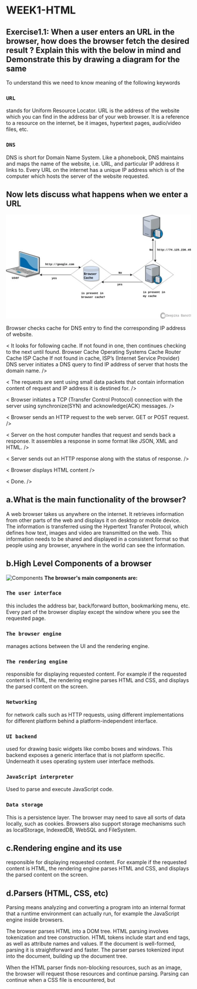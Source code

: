 # WEEK1-HTML

## Exercise1.1: When a user enters an URL in the browser, how does the browser fetch the desired result ? Explain this with the below in mind and Demonstrate this by drawing a diagram for the same

To understand this we need to know meaning of the following keywords

### `URL`

stands for Uniform Resource Locator. URL is the address of the website which you can find in the address bar of your web browser. It is a reference to a resource on the internet, be it images, hypertext pages, audio/video files, etc.

### `DNS`

DNS is short for Domain Name System. Like a phonebook, DNS maintains and maps the name of the website, i.e. URL, and particular IP address it links to. Every URL on the internet has a unique IP address which is of the computer which hosts the server of the website requested.

## Now lets discuss what happens when we enter a URL

![BrowserWorks](./assets/Browser%20Work.webp?raw=true "Title")

Browser checks cache for DNS entry to find the corresponding IP address of website.

< It looks for following cache. If not found in one, then continues checking to the next until found.
    Browser Cache
    Operating Systems Cache
    Router Cache
    ISP Cache
If not found in cache, ISP’s (Internet Service Provider) DNS server initiates a DNS query to find IP address of server that hosts the domain name. />

< The requests are sent using small data packets that contain information content of request and IP address it is destined for. />

< Browser initiates a TCP (Transfer Control Protocol) connection with the server using synchronize(SYN) and acknowledge(ACK) messages. />

< Browser sends an HTTP request to the web server. GET or POST request. />

< Server on the host computer handles that request and sends back a response. It assembles a response in some format like JSON, XML and HTML. />

< Server sends out an HTTP response along with the status of response. />

< Browser displays HTML content />

< Done. />

## a.What is the main functionality of the browser?

A web browser takes us anywhere on the internet. It retrieves information from other parts of the web and displays it on desktop or mobile device. The information is transferred using the Hypertext Transfer Protocol, which defines how text, images and video are transmitted on the web. This information needs to be shared and displayed in a consistent format so that people using any browser, anywhere in the world can see the information.

## b.High Level Components of a browser

![Components](./assets/High%20Level%20Components.avif?raw=true "Title")
**The browser's main components are:**

### `The user interface`

this includes the address bar, back/forward button, bookmarking menu, etc. Every part of the browser display except the window where you see the requested page.

### `The browser engine`

manages actions between the UI and the rendering engine.

### `The rendering engine`

responsible for displaying requested content. For example if the requested content is HTML, the rendering engine parses HTML and CSS, and displays the parsed content on the screen.

### `Networking`

for network calls such as HTTP requests, using different implementations for different platform behind a platform-independent interface.

### `UI backend`

used for drawing basic widgets like combo boxes and windows. This backend exposes a generic interface that is not platform specific. Underneath it uses operating system user interface methods.

### `JavaScript interpreter`

 Used to parse and execute JavaScript code.

### `Data storage`

 This is a persistence layer. The browser may need to save all sorts of data locally, such as cookies. Browsers also support storage mechanisms such as localStorage, IndexedDB, WebSQL and FileSystem.

## c.Rendering engine and its use

responsible for displaying requested content. For example if the requested content is HTML, the rendering engine parses HTML and CSS, and displays the parsed content on the screen.

## d.Parsers (HTML, CSS, etc)

Parsing means analyzing and converting a program into an internal format that a runtime environment can actually run, for example the JavaScript engine inside browsers.

The browser parses HTML into a DOM tree. HTML parsing involves tokenization and tree construction. HTML tokens include start and end tags, as well as attribute names and values. If the document is well-formed, parsing it is straightforward and faster. The parser parses tokenized input into the document, building up the document tree.

When the HTML parser finds non-blocking resources, such as an image, the browser will request those resources and continue parsing. Parsing can continue when a CSS file is encountered, but <script> tags—particularly those without an async or defer attribute—blocks rendering, and pauses parsing of HTML.

When the browser encounters CSS styles, it parses the text into the CSS Object Model (or CSSOM), a data structure it then uses for styling layouts and painting. The browser then creates a render tree from both these structures to be able to paint the content to the screen. JavaScript is also downloaded, parsed, and then executed.

JavaScript parsing is done during compile time or whenever the parser is invoked, such as during a call to a method.

## e.Script Processors

The script processor executes Javascript code to process an event. The processor uses a pure Go implementation of ECMAScript 5.1 and has no external dependencies.

## f.Tree construction

The input to the tree construction stage is a sequence of tokens from the tokenization stage. The tree construction stage is associated with a DOM Document object when a parser is created. The "output" of this stage consists of dynamically modifying or extending that document's DOM tree.

## g.Order of script processing

It doesn't matter whether it's an external script or an inline script - they are executed in the order they are encountered in the page. Inline scripts that come after external scripts are held until all external scripts that came before them have loaded and run.

## h.Layout and Painting

### `Layout`

It is where the browser figures out the geometric information for elements - their size and location in the page. Each element will have explicit or implicit sizing information based on the CSS that was used, the contents of the element, or a parent element. The process is called Layout in Chrome.

### `Painting

In the painting or rasterization phase, the browser converts each box calculated in the layout phase to actual pixels on the screen. Painting involves drawing every visual part of an element to the screen, including text, colors, borders, shadows, and replaced elements like buttons and images.
